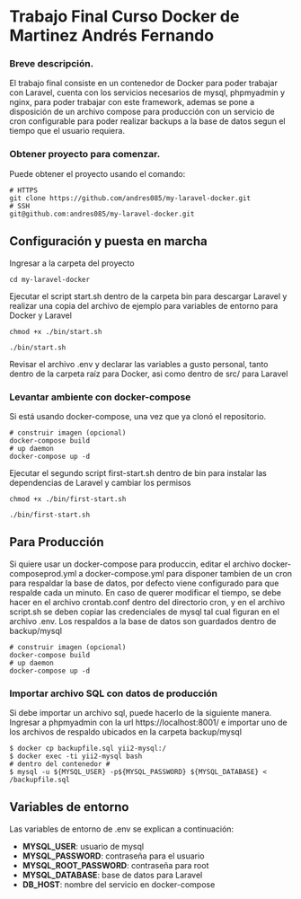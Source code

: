 # Trabajo Final Curso Docker de Martinez Andrés Fernando

### Breve descripción.
El trabajo final consiste en un contenedor de Docker para poder trabajar con Laravel, cuenta con los servicios necesarios de mysql, phpmyadmin y nginx, para poder trabajar con este framework, ademas se pone a disposición de un archivo compose para producción con un servicio de cron configurable para poder realizar backups a la base de datos segun el tiempo que el usuario requiera.

### Obtener proyecto para comenzar.
Puede obtener el proyecto usando el comando:
```
# HTTPS
git clone https://github.com/andres085/my-laravel-docker.git
# SSH
git@github.com:andres085/my-laravel-docker.git
```

## Configuración y puesta en marcha
Ingresar a la carpeta del proyecto
```
cd my-laravel-docker
```
Ejecutar el script start.sh dentro de la carpeta bin para descargar Laravel y realizar una copia del archivo de ejemplo para variables de entorno para Docker y Laravel
```
chmod +x ./bin/start.sh

./bin/start.sh
```
Revisar el archivo .env y declarar las variables a gusto personal, tanto dentro de la carpeta raíz para Docker, asi como dentro de src/ para Laravel

### Levantar ambiente con docker-compose
Si está usando docker-compose, una vez que ya clonó el repositorio.
```
# construir imagen (opcional)
docker-compose build
# up daemon
docker-compose up -d
```

Ejecutar el segundo script first-start.sh dentro de bin para instalar las dependencias de Laravel y cambiar los permisos
```
chmod +x ./bin/first-start.sh

./bin/first-start.sh
```

## Para Producción

Si quiere usar un docker-compose para produccin, editar el archivo docker-composeprod.yml a docker-compose.yml para disponer tambien de un cron para respaldar la base de datos, por defecto viene configurado para que respalde cada un minuto. En caso de querer modificar el tiempo, se debe hacer en el archivo crontab.conf dentro del directorio cron, y en el archivo script.sh se deben copiar las credenciales de mysql tal cual figuran en el archivo .env. Los respaldos a la base de datos son guardados dentro de backup/mysql

```
# construir imagen (opcional)
docker-compose build
# up daemon
docker-compose up -d
```

### Importar archivo SQL con datos de producción
Si debe importar un archivo sql, puede hacerlo de la siguiente manera. 
Ingresar a phpmyadmin con la url https://localhost:8001/ e importar uno de los archivos de respaldo ubicados en la carpeta backup/mysql
```
$ docker cp backupfile.sql yii2-mysql:/
$ docker exec -ti yii2-mysql bash
# dentro del contenedor #
$ mysql -u ${MYSQL_USER} -p${MYSQL_PASSWORD} ${MYSQL_DATABASE} < /backupfile.sql
```

## Variables de entorno
Las variables de entorno de .env se explican a continuación:

- **MYSQL_USER**: usuario de mysql
- **MYSQL_PASSWORD**: contraseña para el usuario
- **MYSQL_ROOT_PASSWORD**: contraseña para root
- **MYSQL_DATABASE**: base de datos para Laravel
- **DB_HOST**: nombre del servicio en docker-compose
